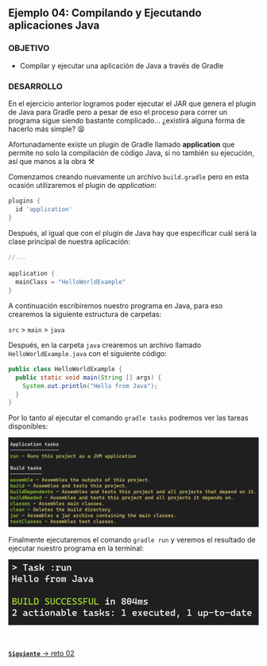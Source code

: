 ## Ejemplo 04: Compilando y Ejecutando aplicaciones Java

### OBJETIVO

- Compilar y ejecutar una aplicación de Java a través de Gradle

### DESARROLLO

En el ejercicio anterior logramos poder ejecutar el JAR que genera el plugin de Java para Gradle pero a pesar de eso el proceso para correr un programa sigue siendo bastante complicado... ¿existirá alguna forma de hacerlo más simple? 😫

Afortunadamente existe un plugin de Gradle llamado **application** que permite no solo la compilación de código Java, si no también su ejecución, así que manos a la obra ⚒

Comenzamos creando nuevamente un archivo `build.gradle` pero en esta ocasión utilizaremos el plugin de *application*:

```groovy
plugins {
  id 'application'
}
```

Después, al igual que con el plugin de Java hay que especificar cuál será la clase principal de nuestra aplicación:

```groovy
//...

application {
  mainClass = "HelloWorldExample"
}
```

A continuación escribiremos nuestro programa en Java, para eso crearemos la siguiente estructura de carpetas:

`src` > `main` > `java`

Después, en la carpeta `java` crearemos un archivo llamado `HelloWorldExample.java` con el siguiente código:

```java
public class HelloWorldExample {
  public static void main(String [] args) {
    System.out.println("Hello from Java");
  }
}
```

Por lo tanto al ejecutar el comando `gradle tasks` podremos ver las tareas disponibles:

![](img/ejercicio-04-tasks.png)

Finalmente ejecutaremos el comando `gradle run` y veremos el resultado de ejecutar nuestro programa en la terminal:

![](img/ejercicio-04-run.png)

<br>

[**`Siguiente`** -> reto 02](../Reto-02/)
